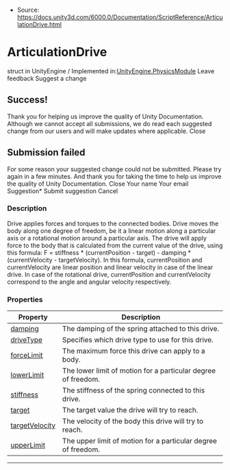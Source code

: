 * Source: https://docs.unity3d.com/6000.0/Documentation/ScriptReference/ArticulationDrive.html

# ArticulationDrive
struct in UnityEngine
/
Implemented in:[UnityEngine.PhysicsModule](https://docs.unity3d.com/6000.0/Documentation/ScriptReference/UnityEngine.PhysicsModule.html)
Leave feedback
Suggest a change
## Success!
Thank you for helping us improve the quality of Unity Documentation. Although we cannot accept all submissions, we do read each suggested change from our users and will make updates where applicable.
Close
## Submission failed
For some reason your suggested change could not be submitted. Please <a>try again</a> in a few minutes. And thank you for taking the time to help us improve the quality of Unity Documentation.
Close
Your name Your email Suggestion* Submit suggestion
Cancel
### Description
Drive applies forces and torques to the connected bodies.
Drive moves the body along one degree of freedom, be it a linear motion along a particular axis or a rotational motion around a particular axis. The drive will apply force to the body that is calculated from the current value of the drive, using this formula: F = stiffness * (currentPosition - target) - damping * (currentVelocity - targetVelocity). In this formula, currentPosition and currentVelocity are linear position and linear velocity in case of the linear drive. In case of the rotational drive, currentPosition and currentVelocity correspond to the angle and angular velocity respectively.
### Properties
Property | Description  
---|---  
[damping](https://docs.unity3d.com/6000.0/Documentation/ScriptReference/ArticulationDrive-damping.html) | The damping of the spring attached to this drive.  
[driveType](https://docs.unity3d.com/6000.0/Documentation/ScriptReference/ArticulationDrive-driveType.html) | Specifies which drive type to use for this drive.  
[forceLimit](https://docs.unity3d.com/6000.0/Documentation/ScriptReference/ArticulationDrive-forceLimit.html) | The maximum force this drive can apply to a body.  
[lowerLimit](https://docs.unity3d.com/6000.0/Documentation/ScriptReference/ArticulationDrive-lowerLimit.html) | The lower limit of motion for a particular degree of freedom.  
[stiffness](https://docs.unity3d.com/6000.0/Documentation/ScriptReference/ArticulationDrive-stiffness.html) | The stiffness of the spring connected to this drive.  
[target](https://docs.unity3d.com/6000.0/Documentation/ScriptReference/ArticulationDrive-target.html) | The target value the drive will try to reach.  
[targetVelocity](https://docs.unity3d.com/6000.0/Documentation/ScriptReference/ArticulationDrive-targetVelocity.html) | The velocity of the body this drive will try to reach.  
[upperLimit](https://docs.unity3d.com/6000.0/Documentation/ScriptReference/ArticulationDrive-upperLimit.html) | The upper limit of motion for a particular degree of freedom.  
* * *

